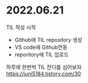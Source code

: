 # 2022.06.21

TIL 작성 시작
- Github에 TIL repository 생성
- VS code에 Github연동
- reporitory에 TIL 업로드

하루에 한번씩 TIL 잔디를 심어보자  
https://juni5184.tistory.com/30
